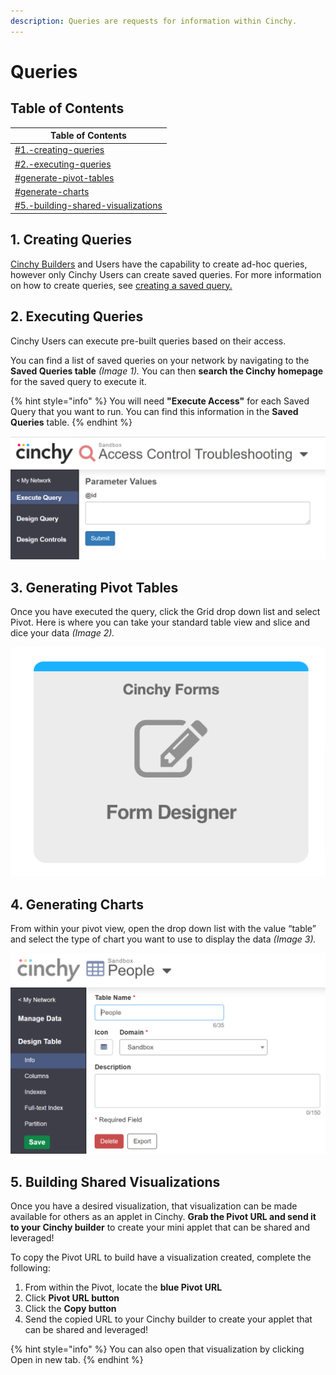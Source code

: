 ```yaml
---
description: Queries are requests for information within Cinchy.
---
```


# Queries

## Table of Contents

| Table of Contents                                                                            |
| -------------------------------------------------------------------------------------------- |
| [#1.-creating-queries](queries.md#1.-creating-queries "mention")                             |
| [#2.-executing-queries](queries.md#2.-executing-queries "mention")                           |
| [#generate-pivot-tables](queries.md#generate-pivot-tables "mention")                         |
| [#generate-charts](queries.md#generate-charts "mention")                                     |
| [#5.-building-shared-visualizations](queries.md#5.-building-shared-visualizations "mention") |

## 1. Creating Queries

[Cinchy Builders](../builder-guides/) and Users have the capability to create ad-hoc queries, however only Cinchy Users can create saved queries. For more information on how to create queries, see [creating a saved query.](https://platform.docs.cinchy.com/guides-for-using-cinchy/builder-guides/saved-queries#2.-creating-a-saved-query)

## 2. Executing Queries

Cinchy Users can execute pre-built queries based on their access.&#x20;

You can find a list of saved queries on your network by navigating to the **Saved Queries table** _(Image 1)._ You can then **search the Cinchy homepage** for the saved query to execute it.

{% hint style="info" %}
You will need **"Execute Access"** for each Saved Query that you want to run. You can find this information in the **Saved Queries** table.
{% endhint %}



![Image 1: You can execute saved queries by running them from the Saved Queries table](<../../.gitbook/assets/image (589).png>)

## 3. Generating Pivot Tables <a href="#generate-pivot-tables" id="generate-pivot-tables"></a>

Once you have executed the query, click the Grid drop down list and select Pivot. Here is where you can take your standard table view and slice and dice your data _(Image 2)._

![Image 2: Generating a Pivot Table](<../../.gitbook/assets/image (543).png>)

## 4. Generating Charts <a href="#generate-charts" id="generate-charts"></a>

From within your pivot view, open the drop down list with the value “table” and select the type of chart you want to use to display the data _(Image 3)._

![Image 3: Generating Charts](<../../.gitbook/assets/image (169).png>)

## 5. Building Shared Visualizations

Once you have a desired visualization, that visualization can be made available for others as an applet in Cinchy. **Grab the Pivot URL and send it to your Cinchy builder** to create your mini applet that can be shared and leveraged!

To copy the Pivot URL to build have a visualization created, complete the following:

1. From within the Pivot, locate the **blue Pivot URL**
2. Click **Pivot URL button**
3. Click the **Copy button**
4. Send the copied URL to your Cinchy builder to create your applet that can be shared and leveraged!

{% hint style="info" %}
You can also open that visualization by clicking Open in new tab.
{% endhint %}
